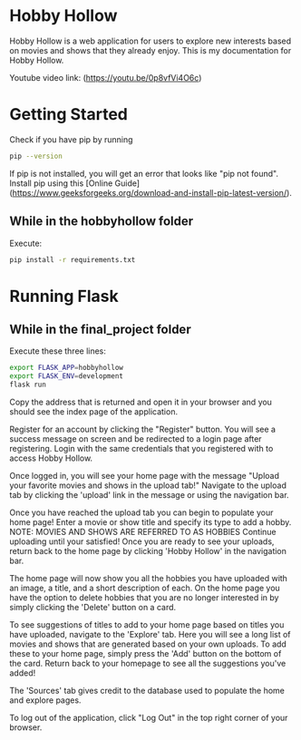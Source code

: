 # Hobby Hollow

Hobby Hollow is a web application for users to explore new interests based on movies and shows that they already enjoy. This is my documentation for Hobby Hollow.

Youtube video link: (https://youtu.be/0p8vfVi4O6c)

# Getting Started

Check if you have pip by running 
```bash
pip --version
```
If pip is not installed, you will get an error that looks like "pip not found". Install pip using this [Online Guide] (https://www.geeksforgeeks.org/download-and-install-pip-latest-version/).

## While in the hobbyhollow folder

Execute:
```bash
pip install -r requirements.txt
```

# Running Flask

## While in the final_project folder

Execute these three lines:
```bash
export FLASK_APP=hobbyhollow
export FLASK_ENV=development
flask run
```

Copy the address that is returned and open it in your browser and you should see the index page of the application.

Register for an account by clicking the "Register" button. You will see a success message on screen and be redirected to a login page after registering. Login with the same credentials that you registered with to access Hobby Hollow.

Once logged in, you will see your home page with the message "Upload your favorite movies and shows in the upload tab!" Navigate to the upload tab by clicking the 'upload' link in the message or using the navigation bar. 

Once you have reached the upload tab you can begin to populate your home page! Enter a movie or show title and specify its type to add a hobby. 
NOTE: MOVIES AND SHOWS ARE REFERRED TO AS HOBBIES
Continue uploading until your satisfied! Once you are ready to see your uploads, return back to the home page by clicking 'Hobby Hollow' in the navigation bar.

The home page will now show you all the hobbies you have uploaded with an image, a title, and a short description of each. On the home page you have the option to delete hobbies that you are no longer interested in by simply clicking the 'Delete' button on a card.

To see suggestions of titles to add to your home page based on titles you have uploaded, navigate to the 'Explore' tab. Here you will see a long list of movies and shows that are generated based on your own uploads. To add these to your home page, simply press the 'Add' button on the bottom of the card. Return back to your homepage to see all the suggestions you've added!

The 'Sources' tab gives credit to the database used to populate the home and explore pages.

To log out of the application, click "Log Out" in the top right corner of your browser.